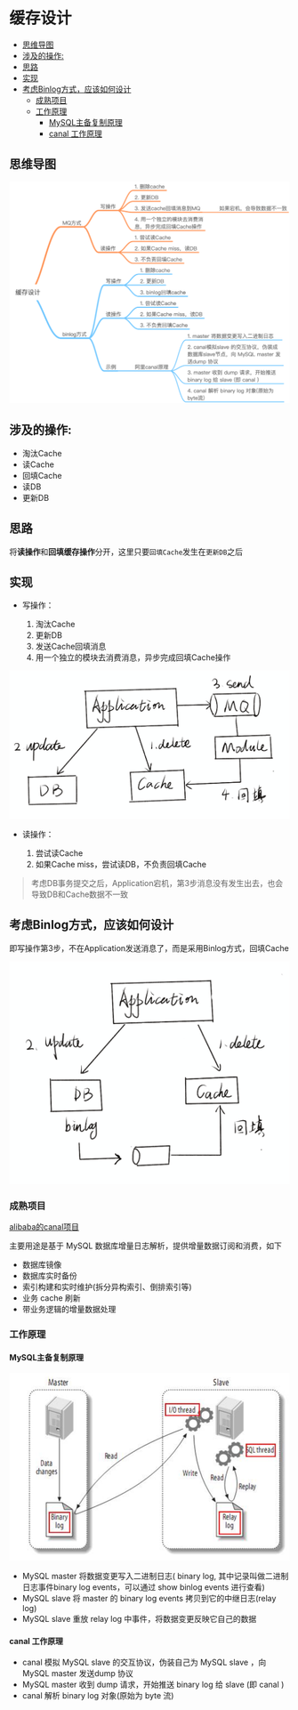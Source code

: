 # 缓存设计

<!-- @import "[TOC]" {cmd="toc" depthFrom=2 depthTo=6 orderedList=false} -->
<!-- code_chunk_output -->

* [思维导图](#思维导图)
* [涉及的操作:](#涉及的操作)
* [思路](#思路)
* [实现](#实现)
* [考虑Binlog方式，应该如何设计](#考虑binlog方式应该如何设计)
	* [成熟项目](#成熟项目)
	* [工作原理](#工作原理)
		* [MySQL主备复制原理](#mysql主备复制原理)
		* [canal 工作原理](#canal-工作原理)

<!-- /code_chunk_output -->
## 思维导图

![](assets/缓存设计.png)

## 涉及的操作:

- 淘汰Cache
- 读Cache
- 回填Cache
- 读DB
- 更新DB

## 思路

将**读操作**和**回填缓存操作**分开，这里只要`回填Cache`发生在`更新DB`之后

## 实现

- 写操作：

  1. 淘汰Cache
  2. 更新DB
  3. 发送Cache回填消息
  4. 用一个独立的模块去消费消息，异步完成回填Cache操作



![image-20191006110925477](assets/image-20191006110925477.png)

- 读操作：

  1. 尝试读Cache
  2. 如果Cache miss，尝试读DB，不负责回填Cache



> 考虑DB事务提交之后，Application宕机，第3步消息没有发生出去，也会导致DB和Cache数据不一致



## 考虑Binlog方式，应该如何设计

即写操作第3步，不在Application发送消息了，而是采用Binlog方式，回填Cache

![image-20191006111431626](assets/image-20191006111431626.png)

### 成熟项目

[alibaba的canal项目](https://github.com/alibaba/canal)

主要用途是基于 MySQL 数据库增量日志解析，提供增量数据订阅和消费，如下

- 数据库镜像
- 数据库实时备份
- 索引构建和实时维护(拆分异构索引、倒排索引等)
- 业务 cache 刷新
- 带业务逻辑的增量数据处理

### 工作原理

#### MySQL主备复制原理

![img](assets/687474703a2f2f646c2e69746579652e636f6d2f75706c6f61642f6174746163686d656e742f303038302f333038362f34363863316131342d653761642d333239302d396433642d3434616335303161373232372e6a7067.jpeg)

- MySQL master 将数据变更写入二进制日志( binary log, 其中记录叫做二进制日志事件binary log events，可以通过 show binlog events 进行查看)
- MySQL slave 将 master 的 binary log events 拷贝到它的中继日志(relay log)
- MySQL slave 重放 relay log 中事件，将数据变更反映它自己的数据

#### canal 工作原理

- canal 模拟 MySQL slave 的交互协议，伪装自己为 MySQL slave ，向 MySQL master 发送dump 协议
- MySQL master 收到 dump 请求，开始推送 binary log 给 slave (即 canal )
- canal 解析 binary log 对象(原始为 byte 流)
